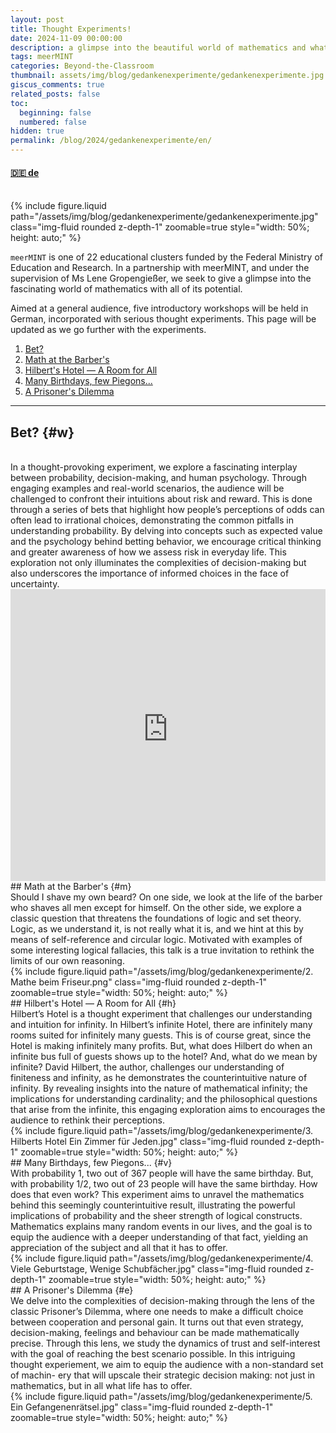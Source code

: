 ```yaml
---
layout: post
title: Thought Experiments!
date: 2024-11-09 00:00:00
description: a glimpse into the beautiful world of mathematics and what it has to offer.
tags: meerMINT
categories: Beyond-the-Classroom
thumbnail: assets/img/blog/gedankenexperimente/gedankenexperimente.jpg
giscus_comments: true
related_posts: false
toc:
  beginning: false
  numbered: false
hidden: true
permalink: /blog/2024/gedankenexperimente/en/
---
```


#### [🇩🇪 de](/2024/blog/gedankenexperimente/)

<br>
{% include figure.liquid path="/assets/img/blog/gedankenexperimente/gedankenexperimente.jpg" class="img-fluid rounded z-depth-1" zoomable=true style="width: 50%; height: auto;" %}
<br>

`meerMINT` is one of 22 educational clusters funded by the Federal Ministry of Education and Research. In a partnership with meerMINT, and under the supervision of Ms Lene Gropengießer,
we seek to give a glimpse into the fascinating world of mathematics with all of its potential.

Aimed at a general audience, five introductory workshops will be held in German, incorporated with serious thought experiments. This page will be updated as we go further with the experiments.

1. [Bet?](#w)
2. [Math at the Barber's](#m)
3. [Hilbert's Hotel — A Room for All](#h)
4. [Many Birthdays, few Piegons...](#v)
5. [A Prisoner's Dilemma](#e)

---

## Bet? {#w}
<br>
In a thought-provoking experiment, we explore a fascinating interplay between probability, decision-making, and human psychology. Through engaging examples and real-world scenarios, the audience will
be challenged to confront their intuitions about risk and reward. This is done through a series of bets
that highlight how people’s perceptions of odds can often lead to irrational choices, demonstrating the
common pitfalls in understanding probability. By delving into concepts such as expected value and the
psychology behind betting behavior, we encourage critical thinking and greater awareness of how we
assess risk in everyday life. This exploration not only illuminates the complexities of decision-making
but also underscores the importance of informed choices in the face of uncertainty.
<br>
<iframe 
    class="rounded z-depth-1" 
    zoomable="true" 
    style="width: 100%; height: 350pt;" 
    src="https://www.youtube-nocookie.com/embed/2YjpCeQJVAA?si=IOVP99wFx0vfmReC" 
    title="YouTube video player" 
    frameborder="0" 
    allow="accelerometer; autoplay; clipboard-write; encrypted-media; gyroscope; picture-in-picture; web-share" 
    referrerpolicy="strict-origin-when-cross-origin" 
    allowfullscreen>
</iframe>
<br> 
## Math at the Barber's {#m}
<br>
Should I shave my own beard? On one side, we look at the life of the barber who shaves all men except for himself. On the other side, we explore a classic question that threatens the foundations of logic and set theory. Logic, as we understand it, is not really what it is, and we hint at this by means of
self-reference and circular logic. Motivated with examples of some interesting logical fallacies, this talk
is a true invitation to rethink the limits of our own reasoning.
<br>
{% include figure.liquid path="/assets/img/blog/gedankenexperimente/2. Mathe beim Friseur.png" class="img-fluid rounded z-depth-1" zoomable=true style="width: 50%; height: auto;" %}
<br>
## Hilbert's Hotel — A Room for All {#h}
<br>
Hilbert’s Hotel is a thought experiment that challenges our understanding and intuition for infinity.
In Hilbert’s infinite Hotel, there are infinitely many rooms suited for infinitely many guests. This is of
course great, since the Hotel is making infinitely many profits. But, what does Hilbert do when an infinite
bus full of guests shows up to the hotel? And, what do we mean by infinite? David Hilbert, the author,
challenges our understanding of finiteness and infinity, as he demonstrates the counterintuitive nature of
infinity. By revealing insights into the nature of mathematical infinity; the implications for understanding
cardinality; and the philosophical questions that arise from the infinite, this engaging exploration aims
to encourages the audience to rethink their perceptions.
<br>
{% include figure.liquid path="/assets/img/blog/gedankenexperimente/3. Hilberts Hotel Ein Zimmer für Jeden.jpg" class="img-fluid rounded z-depth-1" zoomable=true style="width: 50%; height: auto;" %}
<br>
## Many Birthdays, few Piegons... {#v}
<br>
With probability 1, two out of 367 people will have the same birthday. But, with probability 1/2, two out of 23 people will have the same birthday. How does that even work? This experiment aims to unravel the mathematics behind this seemingly counterintuitive result, illustrating the powerful implications of probability and the sheer strength of logical constructs. Mathematics explains many random events in our lives, and the goal is to equip the audience with a deeper understanding of that fact, yielding an appreciation of the subject and all that it has to offer.
<br>
{% include figure.liquid path="/assets/img/blog/gedankenexperimente/4. Viele Geburtstage, Wenige Schubfächer.jpg" class="img-fluid rounded z-depth-1" zoomable=true style="width: 50%; height: auto;" %}
<br>
## A Prisoner's Dilemma {#e}
<br>
We delve into the complexities of decision-making through the lens of the classic Prisoner’s Dilemma,
where one needs to make a difficult choice between cooperation and personal gain. It turns out that even
strategy, decision-making, feelings and behaviour can be made mathematically precise. Through this
lens, we study the dynamics of trust and self-interest with the goal of reaching the best scenario possible.
In this intriguing thought experiement, we aim to equip the audience with a non-standard set of machin-
ery that will upscale their strategic decision making: not just in mathematics, but in all what life has to
offer.
<br>
{% include figure.liquid path="/assets/img/blog/gedankenexperimente/5. Ein Gefangenenrätsel.jpg" class="img-fluid rounded z-depth-1" zoomable=true style="width: 50%; height: auto;" %}












